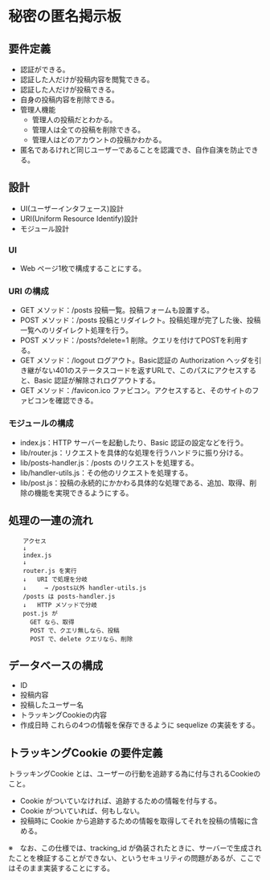 # 秘密の匿名掲示板

## 要件定義
  - 認証ができる。
  - 認証した人だけが投稿内容を閲覧できる。
  - 認証した人だけが投稿できる。
  - 自身の投稿内容を削除できる。
  - 管理人機能
      - 管理人の投稿だとわかる。
      - 管理人は全ての投稿を削除できる。
      - 管理人はどのアカウントの投稿かわかる。
  - 匿名であるけれど同じユーザーであることを認識でき、自作自演を防止できる。

## 設計
  - UI(ユーザーインタフェース)設計
  - URI(Uniform Resource Identify)設計
  - モジュール設計

### UI
  - Web ページ1枚で構成することにする。

### URI の構成
  - GET メソッド：/posts  投稿一覧。投稿フォームも設置する。
  - POST メソッド：/posts  投稿とリダイレクト。投稿処理が完了した後、投稿一覧へのリダイレクト処理を行う。
  - POST メソッド：/posts?delete=1  削除。クエリを付けてPOSTを利用する。
  - GET メソッド：/logout  ログアウト。Basic認証の Authorization ヘッダを引き継がない401のステータスコードを返すURLで、このパスにアクセスすると、Basic 認証が解除されログアウトする。
  - GET メソッド：/favicon.ico  ファビコン。アクセスすると、そのサイトのファビコンを確認できる。

### モジュールの構成
  - index.js：HTTP サーバーを起動したり、Basic 認証の設定などを行う。
  - lib/router.js：リクエストを具体的な処理を行うハンドラに振り分ける。
  - lib/posts-handler.js：/posts のリクエストを処理する。
  - lib/handler-utils.js：その他のリクエストを処理する。
  - lib/post.js：投稿の永続的にかかわる具体的な処理である、追加、取得、削除の機能を実現できるようにする。

## 処理の一連の流れ
        アクセス
        ↓
        index.js 
        ↓ 
        router.js を実行
        ↓   URI で処理を分岐
        ↓     → /posts以外 handler-utils.js 
        /posts は posts-handler.js 
        ↓   HTTP メソッドで分岐
        post.js が
          GET なら、取得
          POST で、クエリ無しなら、投稿
          POST で、delete クエリなら、削除

## データベースの構成
  - ID
  - 投稿内容
  - 投稿したユーザー名
  - トラッキングCookieの内容
  - 作成日時
  これらの4つの情報を保存できるように sequelize の実装をする。

## トラッキングCookie の要件定義
  トラッキングCookie とは、ユーザーの行動を追跡する為に付与されるCookieのこと。
  - Cookie がついていなければ、追跡するための情報を付与する。
  - Cookie がついていれば、何もしない。
  - 投稿時に Cookie から追跡するための情報を取得してそれを投稿の情報に含める。

  ※　なお、この仕様では、tracking_id が偽装されたときに、サーバーで生成されたことを検証することができない、というセキュリティの問題があるが、ここではそのまま実装することにする。
  